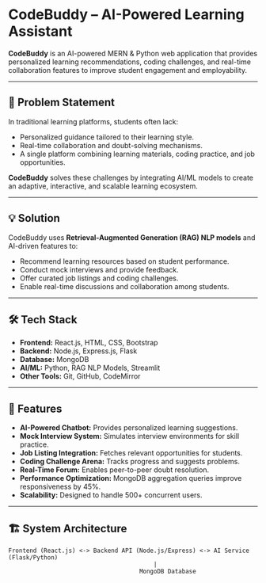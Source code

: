 # CodeBuddy – AI-Powered Learning Assistant

**CodeBuddy** is an AI-powered MERN & Python web application that provides personalized learning recommendations, coding challenges, and real-time collaboration features to improve student engagement and employability.

---

## 🚀 Problem Statement
In traditional learning platforms, students often lack:
- Personalized guidance tailored to their learning style.
- Real-time collaboration and doubt-solving mechanisms.
- A single platform combining learning materials, coding practice, and job opportunities.

**CodeBuddy** solves these challenges by integrating AI/ML models to create an adaptive, interactive, and scalable learning ecosystem.

---

## 💡 Solution
CodeBuddy uses **Retrieval-Augmented Generation (RAG) NLP models** and AI-driven features to:
- Recommend learning resources based on student performance.
- Conduct mock interviews and provide feedback.
- Offer curated job listings and coding challenges.
- Enable real-time discussions and collaboration among students.

---

## 🛠 Tech Stack
- **Frontend:** React.js, HTML, CSS, Bootstrap
- **Backend:** Node.js, Express.js, Flask
- **Database:** MongoDB
- **AI/ML:** Python, RAG NLP Models, Streamlit
- **Other Tools:** Git, GitHub, CodeMirror

---

## 📌 Features
- **AI-Powered Chatbot:** Provides personalized learning suggestions.
- **Mock Interview System:** Simulates interview environments for skill practice.
- **Job Listing Integration:** Fetches relevant opportunities for students.
- **Coding Challenge Arena:** Tracks progress and suggests problems.
- **Real-Time Forum:** Enables peer-to-peer doubt resolution.
- **Performance Optimization:** MongoDB aggregation queries improve responsiveness by 45%.
- **Scalability:** Designed to handle 500+ concurrent users.

---

## 🏗 System Architecture
```plaintext
Frontend (React.js) <-> Backend API (Node.js/Express) <-> AI Service (Flask/Python)
                                         |
                                     MongoDB Database
